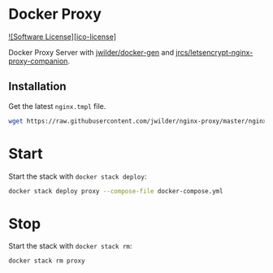 # Docker Proxy

[![Software License][ico-license]](LICENSE.md)

Docker Proxy Server with [jwilder/docker-gen](test) and [jrcs/letsencrypt-nginx-proxy-companion](letsencrypt-companion).

## Installation

Get the latest `nginx.tmpl` file.

```bash
wget https://raw.githubusercontent.com/jwilder/nginx-proxy/master/nginx.tmpl
```

# Start

Start the stack with `docker stack deploy`:

```bash
docker stack deploy proxy --compose-file docker-compose.yml
```

# Stop

Start the stack with `docker stack rm`:

```bash
docker stack rm proxy
```

[nginx-proxy]: https://github.com/jwilder/nginx-proxy
[letsencrypt-companion]: https://github.com/JrCs/docker-letsencrypt-nginx-proxy-companion
